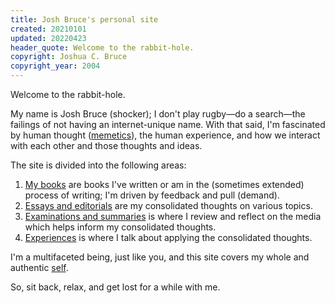 ```yaml
---
title: Josh Bruce's personal site
created: 20210101
updated: 20220423
header_quote: Welcome to the rabbit-hole.
copyright: Joshua C. Bruce
copyright_year: 2004
---
```


Welcome to the rabbit-hole.

My name is Josh Bruce (shocker); I don't play rugby—do a search—the failings of not having an internet-unique name. With that said, I'm fascinated by human thought ([memetics](https://en.wikipedia.org/wiki/Memetics)), the human experience, and how we interact with each other and those thoughts and ideas.

The site is divided into the following areas:

1. [My books](/books/) are books I've written or am in the (sometimes extended) process of writing; I'm driven by feedback and pull (demand).
2. [Essays and editorials](/essays-and-editorials/) are my consolidated thoughts on various topics.
3. [Examinations and summaries](/examinations/) is where I review and reflect on the media which helps inform my consolidated thoughts.
4. [Experiences](/experiences/) is where I talk about applying the consolidated thoughts.

I'm a multifaceted being, just like you, and this site covers my whole and authentic [self](/experiences/the-self/).

So, sit back, relax, and get lost for a while with me.
